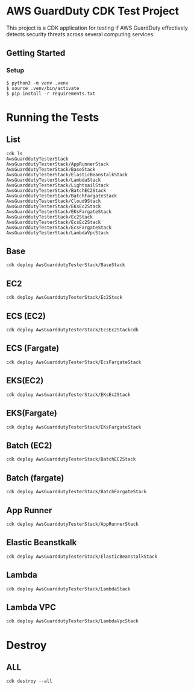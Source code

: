 
# AWS GuardDuty CDK Test Project

This project is a CDK application for testing if AWS GuardDuty effectively detects security threats across several computing services.

## Getting Started
### Setup

```
$ python3 -m venv .venv
$ source .venv/bin/activate
$ pip install -r requirements.txt
```

# Running the Tests

## List
```
cdk ls
AwsGuarddutyTesterStack
AwsGuarddutyTesterStack/AppRunnerStack
AwsGuarddutyTesterStack/BaseStack
AwsGuarddutyTesterStack/ElasticBeanstalkStack
AwsGuarddutyTesterStack/LambdaStack
AwsGuarddutyTesterStack/LightsailStack
AwsGuarddutyTesterStack/BatchEC2Stack
AwsGuarddutyTesterStack/BatchFargateStack
AwsGuarddutyTesterStack/Cloud9Stack
AwsGuarddutyTesterStack/EKsEc2Stack
AwsGuarddutyTesterStack/EKsFargateStack
AwsGuarddutyTesterStack/Ec2Stack
AwsGuarddutyTesterStack/EcsEc2Stack
AwsGuarddutyTesterStack/EcsFargateStack
AwsGuarddutyTesterStack/LambdaVpcStack
```

## Base
```
cdk deploy AwsGuarddutyTesterStack/BaseStack
```

## EC2
```
cdk deploy AwsGuarddutyTesterStack/Ec2Stack
```
## ECS (EC2)
```
cdk deploy AwsGuarddutyTesterStack/EcsEc2Stackcdk
```
## ECS (Fargate)
```
cdk deploy AwsGuarddutyTesterStack/EcsFargateStack
```
## EKS(EC2)
```
cdk deploy AwsGuarddutyTesterStack/EKsEc2Stack
```
## EKS(Fargate)
```
cdk deploy AwsGuarddutyTesterStack/EKsFargateStack
```
## Batch (EC2)
```
cdk deploy AwsGuarddutyTesterStack/BatchEC2Stack
```
## Batch (fargate)
```
cdk deploy AwsGuarddutyTesterStack/BatchFargateStack
```
## App Runner
```
cdk deploy AwsGuarddutyTesterStack/AppRunnerStack
```
## Elastic Beanstkalk
```
cdk deploy AwsGuarddutyTesterStack/ElasticBeanstalkStack
```
## Lambda
```
cdk deploy AwsGuarddutyTesterStack/LambdaStack
```
## Lambda VPC
```
cdk deploy AwsGuarddutyTesterStack/LambdaVpcStack
```

# Destroy

##  ALL
```
cdk destroy --all
```